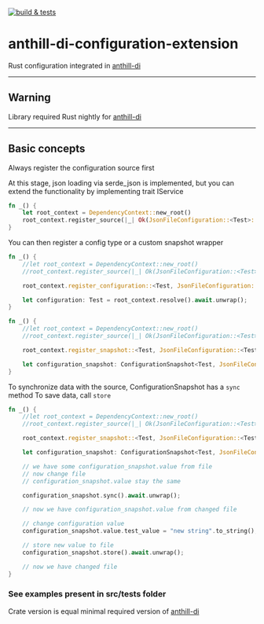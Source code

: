 [![build & tests](https://github.com/Vidrochka/anthill-di-configuration-extension/actions/workflows/rust.yml/badge.svg)](https://github.com/Vidrochka/anthill-di-configuration-extension/actions/workflows/rust.yml)

# anthill-di-configuration-extension
Rust configuration integrated in [anthill-di](https://crates.io/crates/anthill-di)

---

## Warning

Library required Rust nightly for [anthill-di](https://crates.io/crates/anthill-di)

---

## Basic concepts

Always register the configuration source first

At this stage, json loading via serde_json is implemented, but you can extend the functionality by implementing trait IService

``` rust
fn _() {
    let root_context = DependencyContext::new_root()
    root_context.register_source(|_| Ok(JsonFileConfiguration::<Test>::new("configuration_test.json".to_string()))).await.unwrap();
}
```

You can then register a config type or a custom snapshot wrapper

``` rust
fn _() {
    //let root_context = DependencyContext::new_root()
    //root_context.register_source(|_| Ok(JsonFileConfiguration::<Test>::new("configuration_test.json".to_string()))).await.unwrap();

    root_context.register_configuration::<Test, JsonFileConfiguration::<Test>>(DependencyLifeCycle::Transient).await.unwrap();

    let configuration: Test = root_context.resolve().await.unwrap();
}
```

``` rust
fn _() {
    //let root_context = DependencyContext::new_root()
    //root_context.register_source(|_| Ok(JsonFileConfiguration::<Test>::new("configuration_test.json".to_string()))).await.unwrap();

    root_context.register_snapshot::<Test, JsonFileConfiguration::<Test>>(DependencyLifeCycle::Transient).await.unwrap();

    let configuration_snapshot: ConfigurationSnapshot<Test, JsonFileConfiguration::<Test>> = root_context.resolve().await.unwrap();
}
```

To synchronize data with the source, ConfigurationSnapshot has a ```sync``` method
To save data, call ```store```

``` rust
fn _() {
    //let root_context = DependencyContext::new_root()
    //root_context.register_source(|_| Ok(JsonFileConfiguration::<Test>::new("configuration_test.json".to_string()))).await.unwrap();

    root_context.register_snapshot::<Test, JsonFileConfiguration::<Test>>(DependencyLifeCycle::Transient).await.unwrap();

    let configuration_snapshot: ConfigurationSnapshot<Test, JsonFileConfiguration::<Test>> = root_context.resolve().await.unwrap();

    // we have some configuration_snapshot.value from file
    // now change file
    // configuration_snapshot.value stay the same

    configuration_snapshot.sync().await.unwrap();

    // now we have configuration_snapshot.value from changed file

    // change configuration value
    configuration_snapshot.value.test_value = "new string".to_string();

    // store new value to file
    configuration_snapshot.store().await.unwrap();

    // now we have changed file
}
```

### See examples present in src/tests folder

Crate version is equal minimal required version of [anthill-di](https://crates.io/crates/anthill-di)